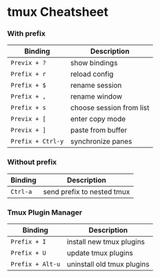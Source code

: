 # tmux Cheatsheet

### With prefix
Binding | Description
--- | ---
`Previx + ?` | show bindings
`Prefix + r` | reload config
`Prefix + $` | rename session
`Prefix + ,` | rename window
`Prefix + s` | choose session from list
`Previx + [` | enter copy mode
`Previx + ]` | paste from buffer
`Prefix + Ctrl-y` | synchronize panes

### Without prefix
Binding | Description
--- | ---
`Ctrl-a` | send prefix to nested tmux

### Tmux Plugin Manager
Binding | Description
--- | ---
`Prefix + I` | install new tmux plugins
`Prefix + U` | update tmux plugins
`Prefix + Alt-u` | uninstall old tmux plugins

